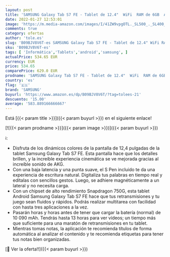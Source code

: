 ```yaml
---
layout: post
title: 'SAMSUNG Galaxy Tab S7 FE - Tablet de 12.4"  WiFi  RAM de 6GB  Almacenamiento de 128GB  Android  - Color Negro [Versión española]'
date: 2022-01-27 12:53:01
image: 'https://m.media-amazon.com/images/I/41ZW9vpgOTL._SL500_._SL400_.jpg'
comments: true
category: ofertas
author: 'tole.es'
slug: 'B09BJV8V6T-es SAMSUNG Galaxy Tab S7 FE - Tablet de 12.4" WiFi RAM de 6GB...'
sku: 'B09BJV8V6T-es'
tags: [ 'Informática','Tablets','android','samsung', ]
actualPrice: 534.65 EUR
currency: EUR
price: 534.65
comparePrice: 629.0 EUR
prodname: 'SAMSUNG Galaxy Tab S7 FE - Tablet de 12.4"  WiFi  RAM de 6GB  Almacenamiento de 128GB  Android  - Color Negro [Versión española]'
country: 'es'
flag: '🇪🇸'
brand: 'SAMSUNG'
buyurl: 'https://www.amazon.es/dp/B09BJV8V6T/?tag=tolees-21'
descuento: '15.00'
average: '583.889166666667'
---
```


Está [{{< param title >}}]({{< param buyurl >}}) en el siguiente enlace!

[![{{< param prodname >}}]({{< param image >}})]({{< param buyurl >}})

ℹ️:

- Disfruta de los dinámicos colores de la pantalla de 12,4 pulgadas de la tablet Samsung Galaxy Tab S7 FE. Esta pantalla hace que los detalles brillen, y la increíble experiencia cinemática se ve mejorada gracias al increíble sonido de AKG.
- Con una baja latencia y una punta suave, el S Pen incluido te da una experiencia de escritura natural. Digitaliza tus palabras en tiempo real y edítalas con sencillos gestos. Luego, se adhiere magnéticamente a un lateral y no necesita carga.
- Con un chipset de alto rendimiento Snapdragon 750G, esta tablet Android Samsung Galaxy Tab S7 FE hace que tus retransmisiones y tu juego sean fluidos y rápidos. Podrás realizar multitarea con facilidad con hasta tres aplicaciones a la vez.
- Pasarán horas y horas antes de tener que cargar la batería (normal) de 10 090 mAh. Tendrás hasta 13 horas para ver vídeos; un tiempo más que suficiente para una maratón de retransmisiones en tu tablet.
- Mientras tomas notas, la aplicación te recomienda títulos de forma automática al analizar el contenido y te recomienda etiquetas para tener tus notas bien organizadas.

[🛒 Ver la oferta!!]({{< param buyurl >}})
